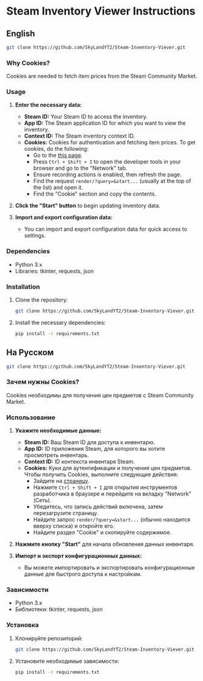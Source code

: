 # Steam Inventory Viewer Instructions

## English

```bash
git clone https://github.com/SkyLandYT2/Steam-Inventory-Viever.git
```

### Why Cookies?

Cookies are needed to fetch item prices from the Steam Community Market.

### Usage

1. **Enter the necessary data:**
   - **Steam ID:** Your Steam ID to access the inventory.
   - **App ID:** The Steam application ID for which you want to view the inventory.
   - **Context ID:** The Steam inventory context ID.
   - **Cookies:** Cookies for authentication and fetching item prices. To get cookies, do the following:
     - Go to the [this page](https://steamcommunity.com/market/search/render/?query=&start=0&count=100&search_descriptions=0&sort_column=popular&sort_dir=desc&appid=753&norender=1).
     - Press `Ctrl + Shift + I` to open the developer tools in your browser and go to the "Network" tab.
     - Ensure recording actions is enabled, then refresh the page.
     - Find the request `render/?query=&start...` (usually at the top of the list) and open it.
     - Find the "Cookie" section and copy the contents.
   
2. **Click the "Start" button** to begin updating inventory data.

3. **Import and export configuration data:**
   - You can import and export configuration data for quick access to settings.

### Dependencies

- Python 3.x
- Libraries: tkinter, requests, json

### Installation

1. Clone the repository:
   ```bash
   git clone https://github.com/SkyLandYT2/Steam-Inventory-Viever.git
   ```

2. Install the necessary dependencies:
   ```bash
   pip install -r requirements.txt
   ```

## На Русском

```bash
git clone https://github.com/SkyLandYT2/Steam-Inventory-Viever.git
```

### Зачем нужны Cookies?

Cookies необходимы для получения цен предметов с Steam Community Market.

### Использование

1. **Укажите необходимые данные:**
   - **Steam ID:** Ваш Steam ID для доступа к инвентарю.
   - **App ID:** ID приложения Steam, для которого вы хотите просмотреть инвентарь.
   - **Context ID:** ID контекста инвентаря Steam.
   - **Cookies:** Куки для аутентификации и получения цен предметов. Чтобы получить Cookies, выполните следующие действия:
     - Зайдите на [страницу](https://steamcommunity.com/market/search/render/?query=&start=0&count=100&search_descriptions=0&sort_column=popular&sort_dir=desc&appid=753&norender=1).
     - Нажмите `Ctrl + Shift + I` для открытия инструментов разработчика в браузере и перейдите на вкладку "Network" (Сеть).
     - Убедитесь, что запись действий включена, затем перезагрузите страницу.
     - Найдите запрос `render/?query=&start...` (обычно находится вверху списка) и откройте его.
     - Найдите раздел "Cookie" и скопируйте содержимое.
   
2. **Нажмите кнопку "Start"** для начала обновления данных инвентаря.

3. **Импорт и экспорт конфигурационных данных:**
   - Вы можете импортировать и экспортировать конфигурационные данные для быстрого доступа к настройкам.

### Зависимости

- Python 3.x
- Библиотеки: tkinter, requests, json

### Установка

1. Клонируйте репозиторий:
   ```bash
   git clone https://github.com/SkyLandYT2/Steam-Inventory-Viever.git
   ```

2. Установите необходимые зависимости:
   ```bash
   pip install -r requirements.txt
   ```
